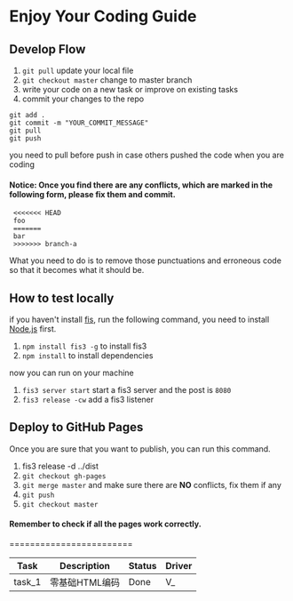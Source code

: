 # Enjoy Your Coding Guide 

## Develop Flow

1. `git pull` update your local file
2. `git checkout master` change to master branch
3. write your code on a new task or improve on existing tasks
4. commit your changes to the repo

```
git add .
git commit -m "YOUR_COMMIT_MESSAGE"
git pull
git push
```
you need to pull before push in case others pushed the code when you are coding

#### Notice: Once you find there are any conflicts, which are marked in the following form, please **fix** them and **commit**.
```
 <<<<<<< HEAD
 foo
 =======
 bar
 >>>>>>> branch-a
```
What you need to do is to remove those punctuations and erroneous code so that it becomes what it should be.

## How to test locally

if you haven't install [fis](http://fex-team.github.io/fis3/), run the following command, you need to install [Node.js](https://nodejs.org/) first.

1. `npm install fis3 -g` to install fis3
2. `npm install` to install dependencies

now you can run on your machine

1. `fis3 server start` start a fis3 server and the post is `8080`
2. `fis3 release -cw` add a fis3 listener

## Deploy to GitHub Pages

Once you are sure that you want to publish, you can run this command.

1. fis3 release -d ../dist
2. `git checkout gh-pages`
3. `git merge master` and make sure there are **NO** conflicts, fix them if any
2. `git push`
3. `git checkout master`

#### Remember to check if all the pages work correctly.
========================

| Task          | Description   | Status  | Driver  |
| ------------- | ------------- | ------- | ------- |
| task_1        | 零基础HTML编码| Done    |  V_     |

